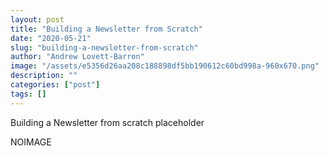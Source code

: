 ```yaml
---
layout: post
title: "Building a Newsletter from Scratch"
date: "2020-05-21"
slug: "building-a-newsletter-from-scratch"
author: "Andrew Lovett-Barron"
image: "/assets/e5356d26aa208c188898df5bb190612c60bd998a-960x670.png"
description: ""
categories: ["post"]
tags: []
---
```


Building a Newsletter from scratch placeholder

NOIMAGE
